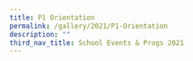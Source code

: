 ```yaml
---
title: P1 Orientation
permalink: /gallery/2021/P1-Orientation
description: ""
third_nav_title: School Events & Progs 2021
---
```


